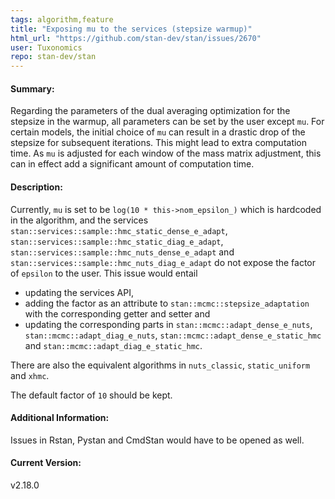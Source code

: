 ```yaml
---
tags: algorithm,feature
title: "Exposing mu to the services (stepsize warmup)"
html_url: "https://github.com/stan-dev/stan/issues/2670"
user: Tuxonomics
repo: stan-dev/stan
---
```


#### Summary:
Regarding the parameters of the dual averaging optimization for the stepsize in the warmup, all parameters can be set by the user except `mu`. For certain models, the initial choice of `mu` can result in a drastic drop of the stepsize for subsequent iterations. This might lead to extra computation time. As `mu` is adjusted for each window of the mass matrix adjustment, this can in effect add a significant amount of computation time.


#### Description:
Currently, `mu` is set to be `log(10 * this->nom_epsilon_)` which is hardcoded in the algorithm, and the services `stan::services::sample::hmc_static_dense_e_adapt`, `stan::services::sample::hmc_static_diag_e_adapt`, `stan::services::sample::hmc_nuts_dense_e_adapt` and `stan::services::sample::hmc_nuts_diag_e_adapt` do not expose the factor of `epsilon` to the user. This issue would entail 
* updating the services API, 
* adding the factor as an attribute to `stan::mcmc::stepsize_adaptation` with the corresponding getter and setter and 
* updating the corresponding parts in `stan::mcmc::adapt_dense_e_nuts`, `stan::mcmc::adapt_diag_e_nuts`, `stan::mcmc::adapt_dense_e_static_hmc` and `stan::mcmc::adapt_diag_e_static_hmc`.

There are also the equivalent algorithms in `nuts_classic`, `static_uniform` and `xhmc`.

The default factor of `10` should be kept.

#### Additional Information:
Issues in Rstan, Pystan and CmdStan would have to be opened as well.

#### Current Version:
v2.18.0
